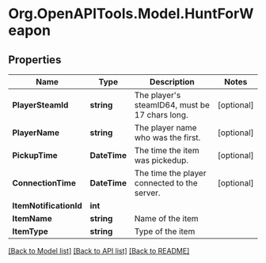 
# Org.OpenAPITools.Model.HuntForWeapon

## Properties

Name | Type | Description | Notes
------------ | ------------- | ------------- | -------------
**PlayerSteamId** | **string** | The player&#39;s steamID64, must be 17 chars long. | [optional] 
**PlayerName** | **string** | The player name who was the first.  | [optional] 
**PickupTime** | **DateTime** | The time the item was pickedup. | [optional] 
**ConnectionTime** | **DateTime** | The time the player connected to the server. | [optional] 
**ItemNotificationId** | **int** |  | 
**ItemName** | **string** | Name of the item | 
**ItemType** | **string** | Type of the item | 

[[Back to Model list]](../README.md#documentation-for-models)
[[Back to API list]](../README.md#documentation-for-api-endpoints)
[[Back to README]](../README.md)

